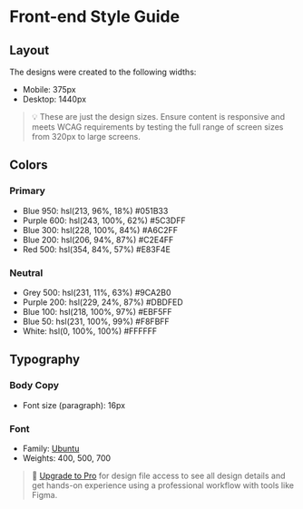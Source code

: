 # Front-end Style Guide

## Layout

The designs were created to the following widths:

- Mobile: 375px
- Desktop: 1440px

> 💡 These are just the design sizes. Ensure content is responsive and meets WCAG requirements by testing the full range of screen sizes from 320px to large screens.

## Colors

### Primary

- Blue 950: hsl(213, 96%, 18%) #051B33
- Purple 600: hsl(243, 100%, 62%) #5C3DFF
- Blue 300: hsl(228, 100%, 84%) #A6C2FF
- Blue 200: hsl(206, 94%, 87%) #C2E4FF
- Red 500: hsl(354, 84%, 57%) #E83F4E

### Neutral

- Grey 500: hsl(231, 11%, 63%) #9CA2B0
- Purple 200: hsl(229, 24%, 87%) #DBDFED
- Blue 100: hsl(218, 100%, 97%) #EBF5FF
- Blue 50: hsl(231, 100%, 99%) #F8FBFF
- White: hsl(0, 100%, 100%) #FFFFFF

## Typography

### Body Copy

- Font size (paragraph): 16px

### Font

- Family: [Ubuntu](https://fonts.google.com/specimen/Ubuntu)
- Weights: 400, 500, 700

> 💎 [Upgrade to Pro](https://www.frontendmentor.io/pro?ref=style-guide) for design file access to see all design details and get hands-on experience using a professional workflow with tools like Figma.
